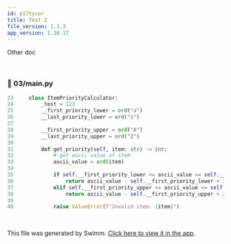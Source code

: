 ```yaml
---
id: p17tycor
title: Test 2
file_version: 1.1.3
app_version: 1.18.17
---
```


Other doc

<br/>


<!-- NOTE-swimm-snippet: the lines below link your snippet to Swimm -->
### 📄 03/main.py
```python
23     class ItemPriorityCalculator:
24         _test = 123
25         __first_priority_lower = ord("a")
26         __last_priority_lower = ord("z")
27     
28         __first_priority_upper = ord("A")
29         __last_priority_upper = ord("Z")
30     
31         def get_priority(self, item: str) -> int:
32             # get ascii value of item
33             ascii_value = ord(item)
34     
35             if self.__first_priority_lower <= ascii_value <= self.__last_priority_lower:
36                 return ascii_value - self.__first_priority_lower + 1
37             elif self.__first_priority_upper <= ascii_value <= self.__last_priority_upper:
38                 return ascii_value - self.__first_priority_upper + 27
39     
40             raise ValueError(f"Invalid item: {item}")
```

<br/>

This file was generated by Swimm. [Click here to view it in the app](https://app.swimm.io/repos/Z2l0aHViJTNBJTNBYWR2ZW50b2Zjb2RlLTIwMjIlM0ElM0FNYXhpaW1lZWI=/docs/p17tycor).
